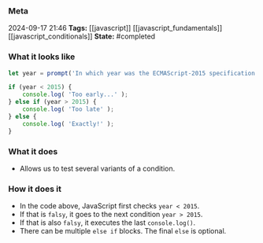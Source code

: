 ### Meta
2024-09-17 21:46
**Tags:** [[javascript]] [[javascript_fundamentals]] [[javascript_conditionals]]
**State:** #completed  

### What it looks like
```JavaScript title:app.js
let year = prompt('In which year was the ECMAScript-2015 specification published?', '');

if (year < 2015) {
	console.log( 'Too early...' );
} else if (year > 2015) {
	console.log( 'Too late' );
} else {
	console.log( 'Exactly!' );
}
```

### What it does
-  Allows us to test several variants of a condition.

### How it does it
- In the code above, JavaScript first checks `year < 2015`.
- If that is `falsy`, it goes to the next condition `year > 2015`.
- If that is also `falsy`, it executes the last `console.log()`.
- There can be multiple `else if` blocks. The final `else` is optional.
